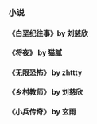 <!-- @format -->

### 小说

#### 《白垩纪往事》by 刘慈欣

#### 《将夜》 by 猫腻

#### 《无限恐怖》 by zhttty

#### 《乡村教师》 by 刘慈欣

#### 《小兵传奇》 by 玄雨

